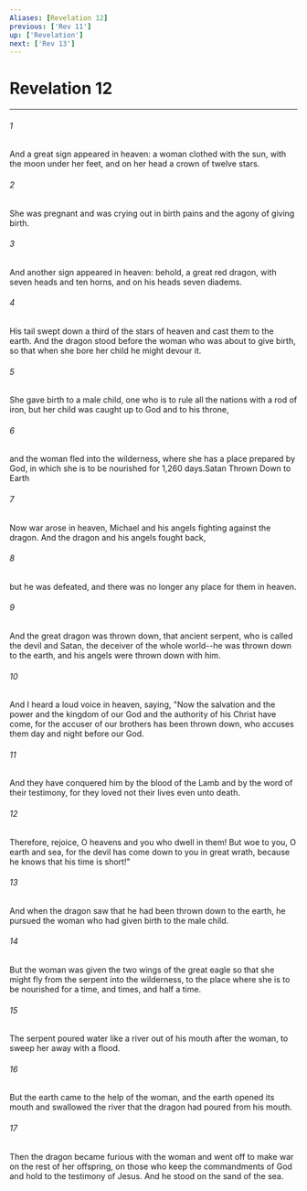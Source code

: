 ```yaml
---
Aliases: [Revelation 12]
previous: ['Rev 11']
up: ['Revelation']
next: ['Rev 13']
---
```

# Revelation 12

***

 

###### 1 
And a great sign appeared in heaven: a woman clothed with the sun, with the moon under her feet, and on her head a crown of twelve stars. 
 

###### 2 
She was pregnant and was crying out in birth pains and the agony of giving birth. 
 

###### 3 
And another sign appeared in heaven: behold, a great red dragon, with seven heads and ten horns, and on his heads seven diadems. 
 

###### 4 
His tail swept down a third of the stars of heaven and cast them to the earth. And the dragon stood before the woman who was about to give birth, so that when she bore her child he might devour it. 
 

###### 5 
She gave birth to a male child, one who is to rule all the nations with a rod of iron, but her child was caught up to God and to his throne, 
 

###### 6 
and the woman fled into the wilderness, where she has a place prepared by God, in which she is to be nourished for 1,260 days.Satan Thrown Down to Earth
 
 

###### 7 
Now war arose in heaven, Michael and his angels fighting against the dragon. And the dragon and his angels fought back, 
 

###### 8 
but he was defeated, and there was no longer any place for them in heaven. 
 

###### 9 
And the great dragon was thrown down, that ancient serpent, who is called the devil and Satan, the deceiver of the whole world--he was thrown down to the earth, and his angels were thrown down with him. 
 

###### 10 
And I heard a loud voice in heaven, saying, "Now the salvation and the power and the kingdom of our God and the authority of his Christ have come, for the accuser of our brothers has been thrown down, who accuses them day and night before our God. 
 

###### 11 
And they have conquered him by the blood of the Lamb and by the word of their testimony, for they loved not their lives even unto death. 
 

###### 12 
Therefore, rejoice, O heavens and you who dwell in them! But woe to you, O earth and sea, for the devil has come down to you in great wrath, because he knows that his time is short!"
 
 

###### 13 
And when the dragon saw that he had been thrown down to the earth, he pursued the woman who had given birth to the male child. 
 

###### 14 
But the woman was given the two wings of the great eagle so that she might fly from the serpent into the wilderness, to the place where she is to be nourished for a time, and times, and half a time. 
 

###### 15 
The serpent poured water like a river out of his mouth after the woman, to sweep her away with a flood. 
 

###### 16 
But the earth came to the help of the woman, and the earth opened its mouth and swallowed the river that the dragon had poured from his mouth. 
 

###### 17 
Then the dragon became furious with the woman and went off to make war on the rest of her offspring, on those who keep the commandments of God and hold to the testimony of Jesus. And he stood on the sand of the sea.
 
